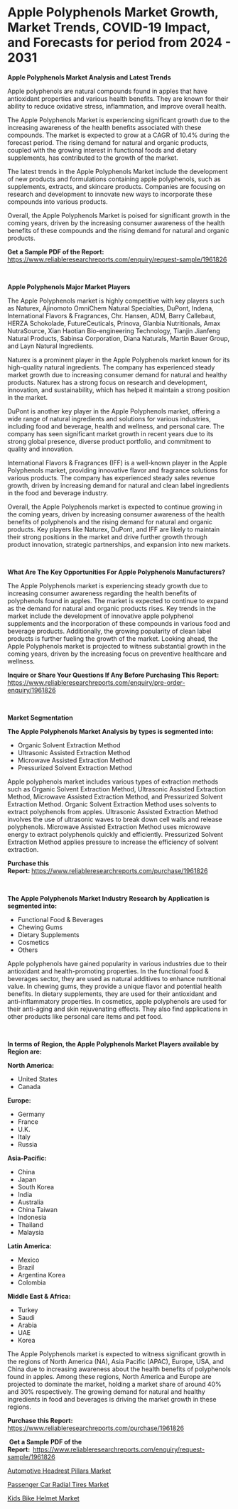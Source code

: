 <p><h1>Apple Polyphenols Market Growth, Market Trends, COVID-19 Impact, and Forecasts for period from 2024 - 2031</h1></p><p><strong>Apple Polyphenols Market Analysis and Latest Trends</strong></p>
<p><p>Apple polyphenols are natural compounds found in apples that have antioxidant properties and various health benefits. They are known for their ability to reduce oxidative stress, inflammation, and improve overall health.</p><p>The Apple Polyphenols Market is experiencing significant growth due to the increasing awareness of the health benefits associated with these compounds. The market is expected to grow at a CAGR of 10.4% during the forecast period. The rising demand for natural and organic products, coupled with the growing interest in functional foods and dietary supplements, has contributed to the growth of the market.</p><p>The latest trends in the Apple Polyphenols Market include the development of new products and formulations containing apple polyphenols, such as supplements, extracts, and skincare products. Companies are focusing on research and development to innovate new ways to incorporate these compounds into various products.</p><p>Overall, the Apple Polyphenols Market is poised for significant growth in the coming years, driven by the increasing consumer awareness of the health benefits of these compounds and the rising demand for natural and organic products.</p></p>
<p><strong>Get a Sample PDF of the Report:&nbsp;</strong> <a href="https://www.reliableresearchreports.com/enquiry/request-sample/1961826">https://www.reliableresearchreports.com/enquiry/request-sample/1961826</a></p>
<p>&nbsp;</p>
<p><strong>Apple Polyphenols Major Market Players</strong></p>
<p><p>The Apple Polyphenols market is highly competitive with key players such as Naturex, Ajinomoto OmniChem Natural Specialties, DuPont, Indena, International Flavors & Fragrances, Chr. Hansen, ADM, Barry Callebaut, HERZA Schokolade, FutureCeuticals, Prinova, Glanbia Nutritionals, Amax NutraSource, Xian Haotian Bio-engineering Technology, Tianjin Jianfeng Natural Products, Sabinsa Corporation, Diana Naturals, Martin Bauer Group, and Layn Natural Ingredients.</p><p>Naturex is a prominent player in the Apple Polyphenols market known for its high-quality natural ingredients. The company has experienced steady market growth due to increasing consumer demand for natural and healthy products. Naturex has a strong focus on research and development, innovation, and sustainability, which has helped it maintain a strong position in the market.</p><p>DuPont is another key player in the Apple Polyphenols market, offering a wide range of natural ingredients and solutions for various industries, including food and beverage, health and wellness, and personal care. The company has seen significant market growth in recent years due to its strong global presence, diverse product portfolio, and commitment to quality and innovation.</p><p>International Flavors & Fragrances (IFF) is a well-known player in the Apple Polyphenols market, providing innovative flavor and fragrance solutions for various products. The company has experienced steady sales revenue growth, driven by increasing demand for natural and clean label ingredients in the food and beverage industry.</p><p>Overall, the Apple Polyphenols market is expected to continue growing in the coming years, driven by increasing consumer awareness of the health benefits of polyphenols and the rising demand for natural and organic products. Key players like Naturex, DuPont, and IFF are likely to maintain their strong positions in the market and drive further growth through product innovation, strategic partnerships, and expansion into new markets.</p></p>
<p>&nbsp;</p>
<p><strong>What Are The Key Opportunities For Apple Polyphenols Manufacturers?</strong></p>
<p><p>The Apple Polyphenols market is experiencing steady growth due to increasing consumer awareness regarding the health benefits of polyphenols found in apples. The market is expected to continue to expand as the demand for natural and organic products rises. Key trends in the market include the development of innovative apple polyphenol supplements and the incorporation of these compounds in various food and beverage products. Additionally, the growing popularity of clean label products is further fueling the growth of the market. Looking ahead, the Apple Polyphenols market is projected to witness substantial growth in the coming years, driven by the increasing focus on preventive healthcare and wellness.</p></p>
<p><strong>Inquire or Share Your Questions If Any Before Purchasing This Report:</strong> <a href="https://www.reliableresearchreports.com/enquiry/pre-order-enquiry/1961826">https://www.reliableresearchreports.com/enquiry/pre-order-enquiry/1961826</a></p>
<p>&nbsp;</p>
<p><strong>Market Segmentation</strong></p>
<p><strong>The Apple Polyphenols Market Analysis by types is segmented into:</strong></p>
<p><ul><li>Organic Solvent Extraction Method</li><li>Ultrasonic Assisted Extraction Method</li><li>Microwave Assisted Extraction Method</li><li>Pressurized Solvent Extraction Method</li></ul></p>
<p><p>Apple polyphenols market includes various types of extraction methods such as Organic Solvent Extraction Method, Ultrasonic Assisted Extraction Method, Microwave Assisted Extraction Method, and Pressurized Solvent Extraction Method. Organic Solvent Extraction Method uses solvents to extract polyphenols from apples. Ultrasonic Assisted Extraction Method involves the use of ultrasonic waves to break down cell walls and release polyphenols. Microwave Assisted Extraction Method uses microwave energy to extract polyphenols quickly and efficiently. Pressurized Solvent Extraction Method applies pressure to increase the efficiency of solvent extraction.</p></p>
<p><strong>Purchase this Report:&nbsp;</strong><a href="https://www.reliableresearchreports.com/purchase/1961826">https://www.reliableresearchreports.com/purchase/1961826</a></p>
<p>&nbsp;</p>
<p><strong>The Apple Polyphenols Market Industry Research by Application is segmented into:</strong></p>
<p><ul><li>Functional Food & Beverages</li><li>Chewing Gums</li><li>Dietary Supplements</li><li>Cosmetics</li><li>Others</li></ul></p>
<p><p>Apple polyphenols have gained popularity in various industries due to their antioxidant and health-promoting properties. In the functional food & beverages sector, they are used as natural additives to enhance nutritional value. In chewing gums, they provide a unique flavor and potential health benefits. In dietary supplements, they are used for their antioxidant and anti-inflammatory properties. In cosmetics, apple polyphenols are used for their anti-aging and skin rejuvenating effects. They also find applications in other products like personal care items and pet food.</p></p>
<p>&nbsp;</p>
<p><strong>In terms of Region, the Apple Polyphenols Market Players available by Region are:</strong></p>
<p>
    <p> <strong> North America: </strong>
        <ul>
            <li>United States</li>
            <li>Canada</li>
        </ul>
        </p> 
    <p> <strong> Europe: </strong>
        <ul>
            <li>Germany</li>
            <li>France</li>
            <li>U.K.</li>
            <li>Italy</li>
            <li>Russia</li>
        </ul>
        </p> 
    <p> <strong> Asia-Pacific: </strong>
        <ul>
            <li>China</li>
            <li>Japan</li>
            <li>South Korea</li>
            <li>India</li>
            <li>Australia</li>
            <li>China Taiwan</li>
            <li>Indonesia</li>
            <li>Thailand</li>
            <li>Malaysia</li>
        </ul>
        </p> 
    <p> <strong> Latin America: </strong>
        <ul>
            <li>Mexico</li>
            <li>Brazil</li>
            <li>Argentina Korea</li>
            <li>Colombia</li>
        </ul>
        </p> 
    <p> <strong> Middle East & Africa: </strong>
        <ul>
            <li>Turkey</li>
            <li>Saudi</li>
            <li>Arabia</li>
            <li>UAE</li>
            <li>Korea</li>
        </ul>
    </p>
    </p>
<p><p>The Apple Polyphenols market is expected to witness significant growth in the regions of North America (NA), Asia Pacific (APAC), Europe, USA, and China due to increasing awareness about the health benefits of polyphenols found in apples. Among these regions, North America and Europe are projected to dominate the market, holding a market share of around 40% and 30% respectively. The growing demand for natural and healthy ingredients in food and beverages is driving the market growth in these regions.</p></p>
<p><strong>Purchase this Report: </strong><a href="https://www.reliableresearchreports.com/purchase/1961826">https://www.reliableresearchreports.com/purchase/1961826</a></p>
<p>&nbsp;<strong>Get a Sample PDF of the Report:&nbsp;&nbsp;</strong><a href="https://www.reliableresearchreports.com/enquiry/request-sample/1961826">https://www.reliableresearchreports.com/enquiry/request-sample/1961826</a></p>
<p><strong></strong></p>
<p><p><a href="https://view.publitas.com/reportprime-1/automotive-headrest-pillars-market-research-report-unlocks-analysis-on-the-market-financial-status-market-size-and-market-revenue-upto-2030/">Automotive Headrest Pillars Market</a></p><p><a href="https://view.publitas.com/reportprime-1/passenger-car-radial-tires-market-analysis-examines-its-scope-on-growth-opportunities-and-forecasted-trends-spanning-from-2023-to-2030/">Passenger Car Radial Tires Market</a></p><p><a href="https://view.publitas.com/reportprime-1/kids-bike-helmet-market-size-and-growth-market-segmentation-regional-and-country-breakdowns-and-market-trends-for-period-from-2023-2030/">Kids Bike Helmet Market</a></p></p>